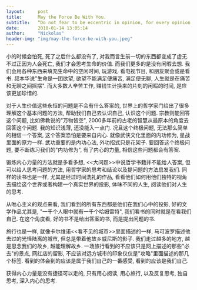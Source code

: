 ```yaml
---
layout:     post
title:      May the Force Be With You.
subtitle:   “Do not fear to be eccentric in opinion, for every opinion now accepted was once eccentric.” -- Bertrand Russell
date:       2018-01-14 13:05:14
author:     "Nickolas"
header-img: "img/may-the-force-be-with-you.jpeg"
---
```


小的时候会怕死, 死了之后什么都没有了, 对我而言生前一切的东西都变成了虚无. 不过正因为人会死亡, 我们才会思考生命的价值. 而我们更多的是没有闲暇去想. 我们会用各种东西来填充生命中的空闲时间, 玩游戏, 看电视节目, 和朋友聚会或是看书. 叔本华说"生命是一团欲望, 欲望不能满足便痛苦, 满足便无聊, 人生就是在痛苦和无聊之间摇摆". 而大多数人辛苦工作, 赚钱生计换来的片刻的闲暇的时间, 是应该更加珍惜的.


对于人生价值这些永恒的问题是不会有什么答案的, 世界上的哲学家门给出了很多理解这个基本问题的方法, 帮助我们自己去认识自己, 认识这个问题. 宗教则能回答这个问题, 比如佛教说的"万物皆空", 2000多年前的古老的智慧从最原本的角度去回答这个问题. 我的知识浅薄, 还没能入一点门. 况且这个终极问题, 无法那么简单的相信一个答案, 这个答案恐怕是要来自内心. 就像武侠文化里面的内功修为, 星战里面的原力一样. 武功重要的是内功心法, 外功招式只是花架子. 要回答这个终极问题, 要不断练习我们的"内功修为", 有了内心的力量, 相信这些问题都会有答案. 


锻炼内心力量的方法就是多看多想, <<大问题>>中说哲学书籍并不能给人答案, 但可以给人思考问题的方法, 用哲学家的思考和结论以及提问题的方法启发我们. 同样的读书也是一样, 尤其是经过时间洗礼的作品, 看看他们如何用他们独特的视角去描绘这个世界或者构建一个真实世界的投影, 体味不同的人生, 阅读他们对人生的思考. 


从唯心主义的观点来看, 我们看到的所有东西都是他们在我们心中的投影, 好的文学作品尤其是, "一千个人眼中就有一千个哈姆雷特", 我们看书的同时就是在看我们自己. 在这个角度看, 好的书不是给出答案的书, 而是提出问题的书. 

旅行也是一样, 就像卡尔维诺<<看不见的城市>>里面描述的一样, 马可波罗描述他去过的光怪陆离的城市, 但总是带着他故乡威尼斯的影子. 我们走过越多的地方, 越是思念我们的故乡, 越能理解故乡. 一场旅行看到的不应该只是网上描述的那些"必去"的景点, 网红店的留影, 不应该对远方城市的印象仅仅是"攻略"里面描述的那几个标签. 看到的体会到的应该是属于我们自己的一番感受, 看到的应该是我们自己.

获得内心力量是没有捷径可以走的, 只有用心阅读, 用心旅行, 以及反复思考, 独自思考, 深入内心的思考.

